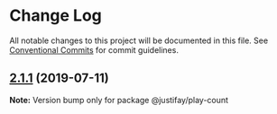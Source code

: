# Change Log

All notable changes to this project will be documented in this file.
See [Conventional Commits](https://conventionalcommits.org) for commit guidelines.

## [2.1.1](https://github.com/justifaycoop/stream2own/compare/@justifay/play-count@2.1.0...@justifay/play-count@2.1.1) (2019-07-11)

**Note:** Version bump only for package @justifay/play-count

